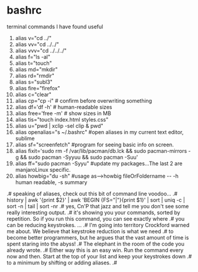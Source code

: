 # bashrc
terminal commands I have found useful
1. alias v="cd ../"
2. alias vv="cd ../../"
3. alias vvv="cd ../../../"
4. alias f="ls -al"
5. alias t="touch"
6. alias md="mkdir"
7. alias rd="rmdir"
8. alias s="subl3"
9. alias fire="firefox"
10. alias c="clear"
11. alias cp="cp -i"                          # confirm before overwriting something
12. alias df='df -h'                          # human-readable sizes
13. alias free='free -m'                      # show sizes in MB
14. alias tis="touch index.html styles.css"
15. alias u="pwd | xclip -sel clip & pwd"
16. alias openalias="s ~/.bashrc" #open aliases in my current text editor, sublime
17. alias sf="screenfetch" #program for seeing basic info on screen. 
18. alias fixit='sudo rm -f /var/lib/pacman/db.lck && sudo pacman-mirrors -g && sudo pacman -Syyuu  && sudo pacman -Suu'
19. alias ff="sudo pacman -Syyu" #update my packages...The last 2 are manjaroLinux specific. 
20. alias howbig="du -sh" #usage as-->howbig fileOrFoldername -- -h human readable, -s summary


.# speaking of aliases, check out this bit of command line voodoo...
.# history | awk '{print $2}' | awk 'BEGIN {FS="|"}{print $1}' | sort | uniq -c | sort -n | tail | sort -nr
.# yes, Cn'P that jazz and tell me you don't see some really interesting output.
.# it's showing you your commands, sorted by repetition. So if you run this command, you can see exactly where
.# you can be reducing keystrokes. ... 
.# I'm going into territory Crockford warned me about. We believe that keystroke reduction is what we need
.# to become better programmers, but he argues that the vast amount of time is spent staring into the abyss!
.# The elephant in the room of the code you already wrote.
.# Either way this is an easy win. Run the command every now and then. Start at the top of your list and keep your keystrokes down 
.# to a minimum by shifting or adding aliases. 
.#

